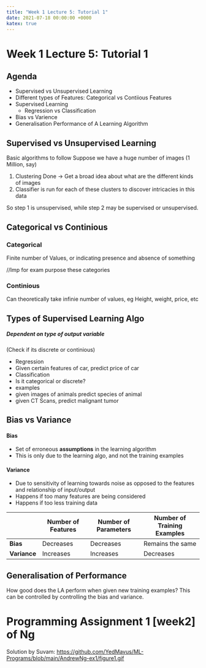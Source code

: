 ```yaml
---
title: "Week 1 Lecture 5: Tutorial 1"
date: 2021-07-18 00:00:00 +0000
katex: true
---
```

# Week 1 Lecture 5: Tutorial 1
## Agenda
* Supervised vs Unsupervised Learning
* Different types of Features: Categorical vs Contiious Features
* Supervised Learning
  * Regression vs Classification
* Bias vs Varience  
* Generalisation Performance of A Learning Algorithm


## Supervised vs Unsupervised Learning
Basic algorithms to follow
Suppose we have a huge number of images (1 Million, say)
1. Clustering Done -> Get a broad idea about what are the different kinds of images
2. Classifier is run for each of these clusters to discover intricacies in this data 


So step 1 is unsupervised, while step 2 may be supervised or unsupervised.

## Categorical vs Continious

### Categorical
Finite number of Values, or indicating presence and absence of something

//Imp for exam purpose these categories

### Continious

Can theoretically take infinie number of values, eg Height, weight, price, etc

## Types of Supervised Learning Algo

##### Dependent on type of output variable
(Check if its discrete or continious)

- Regression
 - Given certain features of car, predict price of car
- Classification
 - Is it categorical or discrete?
 - examples 
  - given images of animals predict species of animal
  - given CT Scans, predict malignant tumor

## Bias vs Variance

#### Bias
- Set of erroneous **assumptions** in the learning algorithm
- This is only due to the learning algo, and not the training examples

#### Variance

- Due to sensitivity of learning towards noise as opposed to the features and relationship of input/output
- Happens if too many features are being considered
- Happens if too less training data


|  | Number of Features | Number of Parameters | Number of Training Examples |
| ---- | ---- | ---- | ---- |
| **Bias** | Decreases | Decreases | Remains the same |
| **Variance** | Increases | Increases | Decreases |

## Generalisation of Performance

How good does the LA perform when given new training examples?
This can be controlled by controlling the bias and variance.


# Programming Assignment 1 [week2] of Ng
Solution by Suvam: https://github.com/YedMavus/ML-Programs/blob/main/AndrewNg-ex1/figure1.gif
